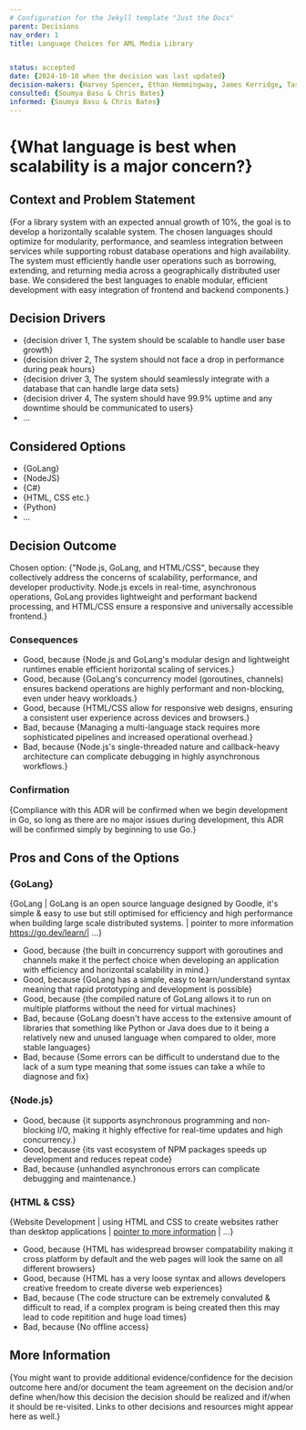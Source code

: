 ```yaml
---
# Configuration for the Jekyll template "Just the Docs"
parent: Decisions
nav_order: 1
title: Language Choices for AML Media Library


status: accepted
date: {2024-10-10 when the decision was last updated}
decision-makers: {Harvey Spencer, Ethan Hemmingway, James Kerridge, Tasnim Begum}
consulted: {Soumya Basu & Chris Bates}
informed: {Soumya Basu & Chris Bates}
---
```

<!-- we need to disable MD025, because we use the different heading "ADR Template" in the homepage (see above) than it is foreseen in the template -->
<!-- markdownlint-disable-next-line MD025 -->
# {What language is best when scalability is a major concern?}

## Context and Problem Statement
{For a library system with an expected annual growth of 10%, the goal is to develop a horizontally scalable system. The chosen languages should optimize for modularity, performance, and seamless integration between services while supporting robust database operations and high availability.
The system must efficiently handle user operations such as borrowing, extending, and returning media across a geographically distributed user base. We considered the best languages to enable modular, efficient development with easy integration of frontend and backend components.}

<!-- This is an optional element. Feel free to remove. -->
## Decision Drivers

* {decision driver 1, The system should be scalable to handle user base growth}
* {decision driver 2, The system should not face a drop in performance during peak hours}
* {decision driver 3, The system should seamlessly integrate with a database that can handle large data sets}
* {decision driver 4, The system should have 99.9% uptime and any downtime should be communicated to users}
* … <!-- numbers of drivers can vary -->

## Considered Options

* {GoLang}
* {NodeJS}
* {C#}
* {HTML, CSS etc.}
* {Python}
* … <!-- numbers of options can vary -->

## Decision Outcome

Chosen option: {"Node.js, GoLang, and HTML/CSS", because they collectively address the concerns of scalability, performance, and developer productivity. Node.js excels in real-time, asynchronous operations, GoLang provides lightweight and performant backend processing, and HTML/CSS ensure a responsive and universally accessible frontend.}

<!-- This is an optional element. Feel free to remove. -->
### Consequences

* Good, because {Node.js and GoLang's modular design and lightweight runtimes enable efficient horizontal scaling of services.}
* Good, because {GoLang's concurrency model (goroutines, channels) ensures backend operations are highly performant and non-blocking, even under heavy workloads.}
* Good, because {HTML/CSS allow for responsive web designs, ensuring a consistent user experience across devices and browsers.}
* Bad, because {Managing a multi-language stack requires more sophisticated pipelines and increased operational overhead.}
* Bad, because {Node.js's single-threaded nature and callback-heavy architecture can complicate debugging in highly asynchronous workflows.}

<!-- This is an optional element. Feel free to remove. -->
### Confirmation

{Compliance with this ADR will be confirmed when we begin development in Go, so long as there are no major issues during development, this ADR will be confirmed simply by beginning to use Go.}

<!-- This is an optional element. Feel free to remove. -->
## Pros and Cons of the Options

### {GoLang}

<!-- This is an optional element. Feel free to remove. -->
{GoLang | GoLang is an open source language designed by Goodle, it's simple & easy to use but still optimised for efficiency and high performance when building large scale distributed systems. | pointer to more information https://go.dev/learn/| …}

* Good, because {the built in concurrency support with goroutines and channels make it the perfect choice when developing an application with efficiency and horizontal scalability in mind.}
* Good, because {GoLang has a simple, easy to learn/understand syntax meaning that rapid prototyping and development is possible}
* Good, because {the compiled nature of GoLang allows it to run on multiple platforms without the need for virtual machines}
* Bad, because {GoLang doesn't have access to the extensive amount of libraries that something like Python or Java does due to it being a relatively new and unused language when compared to older, more stable languages}
* Bad, because {Some errors can be difficult to understand due to the lack of a sum type meaning that some issues can take a while to diagnose and fix}


### {Node.js}
* Good, because {it supports asynchronous programming and non-blocking I/O, making it highly effective for real-time updates and high concurrency.}
* Good, because {its vast ecosystem of NPM packages speeds up development and reduces repeat code}
* Bad, because {unhandled asynchronous errors can complicate debugging and maintenance.}





### {HTML & CSS}

{Website Development | using HTML and CSS to create websites rather than desktop applications | [pointer to more information](https://www.w3schools.com/html/html_css.asp) | …}

* Good, because {HTML has widespread browser compatability making it cross platform by default and the web pages will look the same on all different browsers}
* Good, because {HTML has a very loose syntax and allows developers creative freedom to create diverse web experiences}
* Bad, because {The code structure can be extremely convaluted & difficult to read, if a complex program is being created then this may lead to code repitition and huge load times}
* Bad, because {No offline access}

<!-- This is an optional element. Feel free to remove. -->
## More Information

{You might want to provide additional evidence/confidence for the decision outcome here and/or document the team agreement on the decision and/or define when/how this decision the decision should be realized and if/when it should be re-visited. Links to other decisions and resources might appear here as well.}
